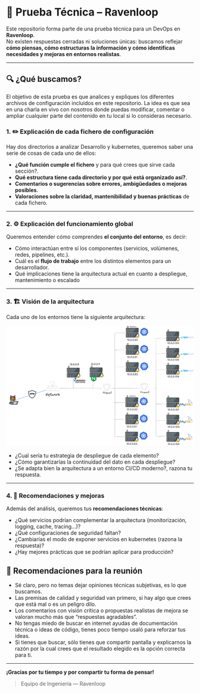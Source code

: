 # 🧪 Prueba Técnica – Ravenloop

Este repositorio forma parte de una prueba técnica para un DevOps en **Ravenloop**.  
No existen respuestas cerradas ni soluciones únicas: buscamos reflejar **cómo piensas, cómo estructuras la información y cómo identificas necesidades y mejoras en entornos realistas**.

---

## 🔍 ¿Qué buscamos?

El objetivo de esta prueba es que analices y expliques los diferentes archivos de configuración incluidos en este repositorio. La idea es que sea en una charla en vivo con nosotros donde puedas modificar, comentar o ampliar cualquier parte del contenido en tu local si lo consideras necesario.

### 1. ✏️ Explicación de cada fichero de configuración

Hay dos directorios a analizar Desarrollo y kubernetes, queremos saber una serie de cosas de cada uno de ellos:

- **¿Qué función cumple el fichero** y para qué crees que sirve cada sección?.
- **Qué estructura tiene cada directorio y por qué está organizado así?**.
- **Comentarios o sugerencias sobre errores, ambigüedades o mejoras posibles**.
- **Valoraciones sobre la claridad, mantenibilidad y buenas prácticas** de cada fichero.

---

### 2. ⚙️ Explicación del funcionamiento global

Queremos entender cómo comprendes **el conjunto del entorno**, es decir:

- Cómo interactúan entre sí los componentes (servicios, volúmenes, redes, pipelines, etc.).
- Cuál es el **flujo de trabajo** entre los distintos elementos para un desarrollador.
- Qué implicaciones tiene la arquitectura actual en cuanto a despliegue, mantenimiento o escalado

---

### 3. 🏗️ Visión de la arquitectura

Cada uno de los entornos tiene la siguiente arquitectura:

![arquietectura](./raventest.png)

- ¿Cual sería tu estrategia de despliegue de cada elemento?
- ¿Cómo garantizarías la continuidad del dato en cada despliegue?
- ¿Se adapta bien la arquitectura a un entorno CI/CD moderno?, razona tu respuesta.


---

### 4. 🧰 Recomendaciones y mejoras

Además del análisis, queremos tus **recomendaciones técnicas**:

- ¿Qué servicios podrían complementar la arquitectura (monitorización, logging, cache, tracing…)?
- ¿Qué configuraciones de seguridad faltan?
- ¿Cambiarías el modo de exponer servicios en kubernetes (razona la respuesta)?
- ¿Hay mejores prácticas que se podrían aplicar para producción?


## 🧠 Recomendaciones para la reunión

- Sé claro, pero no temas dejar opiniones técnicas subjetivas, es lo que buscamos.
- Las premisas de calidad y seguridad van primero, si hay algo que crees que está mal o es un peligro dilo.
- Los comentarios con visión crítica o propuestas realistas de mejora se valoran mucho más que “respuestas agradables”.
- No tengas miedo de buscar en internet ayudas de documentación técnica o ideas de código, tienes poco tiempo usaló para reforzar tus ideas.
- Si tienes que buscar, sólo tienes que compartir pantalla y explicarnos la razón por la cual crees que el resultado elegido es la opción correcta para ti.

---

**¡Gracias por tu tiempo y por compartir tu forma de pensar!**

> Equipo de Ingeniería — Ravenloop